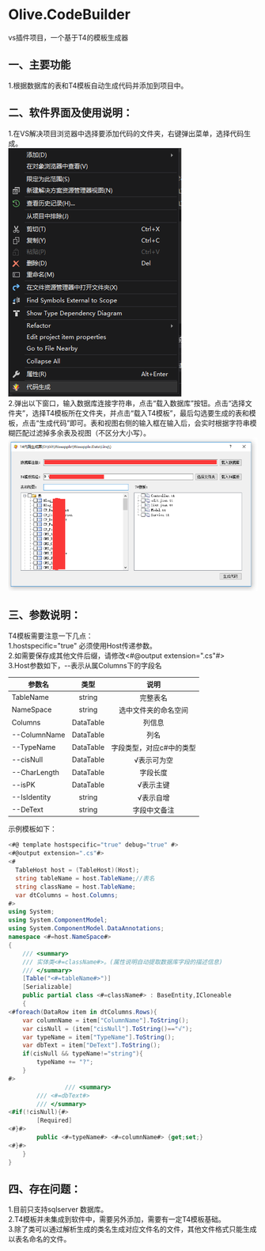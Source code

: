 # Olive.CodeBuilder
vs插件项目，一个基于T4的模板生成器

## 一、主要功能

  1.根据数据库的表和T4模板自动生成代码并添加到项目中。<br>


## 二、软件界面及使用说明：
  1.在VS解决项目浏览器中选择要添加代码的文件夹，右键弹出菜单，选择代码生成。<br>
![界面图片](https://github.com/wmz46/Olive.CodeBuilder/blob/master/doc/images/readme_2.png)<br>
  2.弹出以下窗口，输入数据库连接字符串，点击“载入数据库”按钮。点击“选择文件夹”，选择T4模板所在文件夹，并点击“载入T4模板”，最后勾选要生成的表和模板，点击“生成代码”即可。表和视图右侧的输入框在输入后，会实时根据字符串模糊匹配过滤掉多余表及视图（不区分大小写）。<br>
![界面图片](https://github.com/wmz46/Olive.CodeBuilder/blob/master/doc/images/readme_1.png)

## 三、参数说明：
  T4模板需要注意一下几点：<br>
  1.hostspecific="true" 必须使用Host传递参数。<br>
  2.如需要保存成其他文件后缀，请修改\<#@output extension=".cs"#>  <br>
  3.Host参数如下，--表示从属Columns下的字段名<br>


| 参数名    | 类型       | 说明               |
| ------------- |:-------------:| :-----:|
| TableName | string    | 完整表名           |
| NameSpace | string    |选中文件夹的命名空间 |
| Columns   | DataTable | 列信息             |
|   --ColumnName| DataTable | 列名             |
|    --TypeName   | DataTable | 字段类型，对应c#中的类型            |
|    --cisNull   | DataTable | √表示可为空             |
|    --CharLength   | DataTable | 字段长度             |
|    --isPK   | DataTable | √表示主键            |
|    --IsIdentity   | string | √表示自增             |
|    --DeText   | string | 字段中文备注             |

示例模板如下：
```  C#
<#@ template hostspecific="true" debug="true" #>
<#@output extension=".cs"#>  
<# 
  TableHost host = (TableHost)(Host);
  string tableName = host.TableName;//表名
  string className = host.TableName;
  var dtColumns = host.Columns;
#>  
using System;
using System.ComponentModel;
using System.ComponentModel.DataAnnotations;
namespace <#=host.NameSpace#>
{
    /// <summary>
    /// 实体类<#=className#>。(属性说明自动提取数据库字段的描述信息)
    /// </summary>
    [Table("<#=tableName#>")]
    [Serializable]
    public partial class <#=className#> : BaseEntity,ICloneable
    {
<#foreach(DataRow item in dtColumns.Rows){
	var columnName = item["ColumnName"].ToString();
	var cisNull = (item["cisNull"].ToString()=="√");
	var typeName = item["TypeName"].ToString();
	var dbText = item["DeText"].ToString();	
	if(cisNull && typeName!="string"){
		typeName += "?";
	}
#>
                /// <summary>
		/// <#=dbText#>
		/// </summary>
<#if(!cisNull){#>
		[Required]
<#}#>
		public <#=typeName#> <#=columnName#> {get;set;}
<#}#>
	}
}
``` 
## 四、存在问题：

  1.目前只支持sqlserver 数据库。<br>
  2.T4模板并未集成到软件中，需要另外添加，需要有一定T4模板基础。<br>
  3.除了类可以通过解析生成的类名生成对应文件名的文件，其他文件格式只能生成以表名命名的文件。<br>
